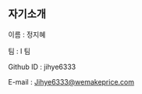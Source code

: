 자기소개
------------------
이름 : 정지혜

팀 : I 팀

Github ID : jihye6333

E-mail : Jihye6333@wemakeprice.com
